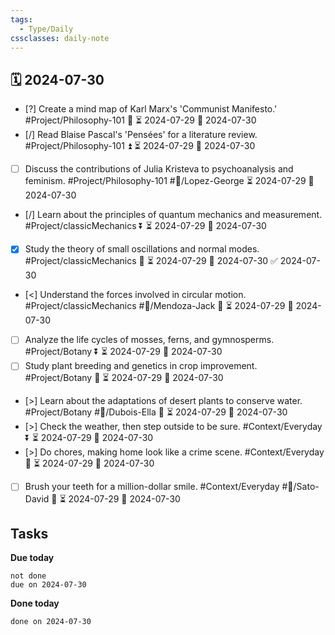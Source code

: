 ```yaml
---
tags:
  - Type/Daily
cssclasses: daily-note
---
```


## 🗓️ 2024-07-30

- [?] Create a mind map of Karl Marx's 'Communist Manifesto.' #Project/Philosophy-101 🔽 ⏳ 2024-07-29 📅 2024-07-30
- [/] Read Blaise Pascal's 'Pensées' for a literature review. #Project/Philosophy-101 ⏫ ⏳ 2024-07-29 📅 2024-07-30
- [ ] Discuss the contributions of Julia Kristeva to psychoanalysis and feminism. #Project/Philosophy-101 #👤/Lopez-George ⏳ 2024-07-29 📅 2024-07-30
- [/] Learn about the principles of quantum mechanics and measurement. #Project/classicMechanics ⏬ ⏳ 2024-07-29 📅 2024-07-30
- [x] Study the theory of small oscillations and normal modes. #Project/classicMechanics 🔺 ⏳ 2024-07-29 📅 2024-07-30 ✅ 2024-07-30
- [<] Understand the forces involved in circular motion. #Project/classicMechanics #👤/Mendoza-Jack 🔼 ⏳ 2024-07-29 📅 2024-07-30
- [ ] Analyze the life cycles of mosses, ferns, and gymnosperms. #Project/Botany ⏬ ⏳ 2024-07-29 📅 2024-07-30
- [ ] Study plant breeding and genetics in crop improvement. #Project/Botany 🔼 ⏳ 2024-07-29 📅 2024-07-30
- [>] Learn about the adaptations of desert plants to conserve water. #Project/Botany #👤/Dubois-Ella 🔼 ⏳ 2024-07-29 📅 2024-07-30
- [>] Check the weather, then step outside to be sure. #Context/Everyday ⏬ ⏳ 2024-07-29 📅 2024-07-30
- [>] Do chores, making home look like a crime scene. #Context/Everyday 🔽 ⏳ 2024-07-29 📅 2024-07-30
- [ ] Brush your teeth for a million-dollar smile. #Context/Everyday #👤/Sato-David 🔺 ⏳ 2024-07-29 📅 2024-07-30

## Tasks

**Due today**

```tasks
not done
due on 2024-07-30
```

**Done today**

```tasks
done on 2024-07-30
```
            